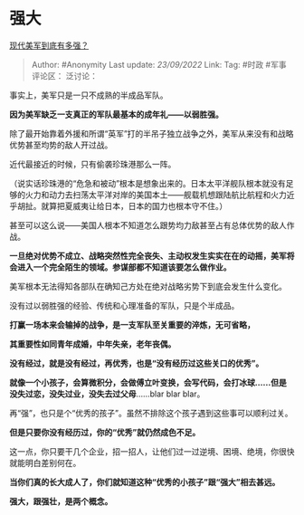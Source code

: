 # 强大
[现代美军到底有多强？](https://www.zhihu.com/question/54957651/answer/2676679840)

> Author: #Anonymity
> Last update: *23/09/2022*
> Link:
> Tag: #时政 #军事
> 评论区：
> 泛讨论：

事实上，美军只是一只不成熟的半成品军队。

**因为美军缺乏一支真正的军队最基本的成年礼——以弱胜强。**

除了最开始靠着外援和所谓“英军”打的半吊子独立战争之外，美军从来没有和战略优势甚至均势的敌人开过战。

近代最接近的时候，只有偷袭珍珠港那么一阵。

（说实话珍珠港的“危急和被动”根本是想象出来的。日本太平洋舰队根本就没有足够的火力和动力去扫荡太平洋对岸的美国本土——舰载机想跟陆航比航程和火力近乎胡扯。就算把夏威夷让给日本，日本的国力也根本守不住。）

甚至可以这么说——美国人根本不知道怎么跟势均力敌甚至占有总体优势的敌人作战。

**一旦绝对优势不成立、战略突然性完全丧失、主动权发生实实在在的动摇，美军将会进入一个完全陌生的领域。参谋部都不知道该要怎么做作业。**

美军根本无法得知各部队在确知己方处在绝对战略劣势下到底会发生什么变化。

没有过以弱胜强的经验、传统和心理准备的军队，只是个半成品。

**打赢一场本来会输掉的战争，是一支军队至关重要的淬炼，无可省略，**

**其重要性如同青年成婚，中年失亲，老年丧偶。**

**没有经过，就是没有经过，再优秀，也是“没有经历过这些关口的优秀”。**

**就像一个小孩子，会算微积分，会做傅立叶变换，会写代码，会打冰球……但是没失过恋，没失过业，没失去过父母**……blar blar blar。

再“强”，也只是个“优秀的孩子”。虽然不排除这个孩子遇到这些事可以顺利过关。

**但是只要你没有经历过，你的“优秀”就仍然成色不足。**

这一点，你只要干几个企业，招一招人，让他们过一过逆境、困境、绝境，你很快就能明白差别何在。

**当你们真的长大成人了，你们就知道这种“优秀的小孩子”跟“强大”相去甚远。**

**强大，跟强壮，是两个概念。**
